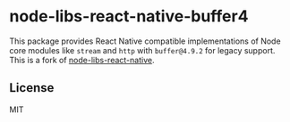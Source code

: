 # node-libs-react-native-buffer4

This package provides React Native compatible implementations of Node core modules like `stream` and `http` with `buffer@4.9.2` for legacy support. This is a fork of [node-libs-react-native].

[node-libs-react-native]: https://github.com/parshap/node-libs-react-native

## License

MIT
